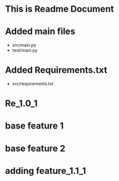# This is Readme Document

# Added main files
* src/main.py
* test/main.py

# Added Requirements.txt
* src/requirements.txt

# Re_1.0_1

# base feature 1
# base feature 2
# adding feature_1.1_1
